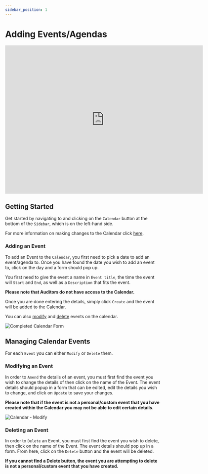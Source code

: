 ```yaml
---
sidebar_position: 1
---
```


# Adding Events/Agendas

<iframe width="640" height="480" src="https://www.youtube.com/embed/fG7_u26XdcY" title="Add Event" frameborder="0" allow="accelerometer; clipboard-write; encrypted-media; gyroscope; picture-in-picture; fullscreen"></iframe>

## Getting Started

Get started by navigating to and clicking on the `Calendar` button at the bottom of the `Sidebar`, which is on the left-hand side.

For more information on making changes to the Calendar click [here][Calendar].

### Adding an Event

To add an Event to the `Calendar`, you first need to pick a date to add an event/agenda to. Once you have found the date you wish to add an event to, click on the day and a form should pop up.

You first need to give the event a name in `Event title`, the time the event will `Start` and `End`, as well as a `Description` that fits the event.

**Please note that Auditors do not have access to the Calendar.**

Once you are done entering the details, simply click `Create` and the event will be added to the Calendar.

You can also [modify][Modifying Calendar] and [delete][Deleting Calendar] events on the calendar.

<img src="/img/DocImg/General Information/Calendar/Completed_Calendar_Form.png" alt="Completed Calendar Form" class="center"/>


## Managing Calendar Events

For each `Event` you can either `Modify` or `Delete` them.

### Modifying an Event

In order to `Amend` the details of an event, you must first find the event you wish to change the details of then click on the name of the Event. The event details should popup in a form that can be edited, edit the details you wish to change, and click on `Update` to save your changes.

**Please note that if the event is not a personal/custom event that you have created within the Calendar you may not be able to edit certain details.**

<img src="/img/DocImg/General Information/Actions/Calendar_Actions/Calendar_Modify_Actions.png" alt="Calendar - Modify" class="center"/>


### Deleting an Event

In order to `Delete` an Event, you must first find the event you wish to delete, then click on the name of the Event. The event details should pop up in a form. From here, click on the `Delete` button and the event will be deleted.

**If you cannot find a Delete button, the event you are attempting to delete is not a personal/custom event that you have created.**

[Calendar]: #managing-calendar-events
[Modifying Calendar]: #modifying-an-event
[Deleting Calendar]: #deleting-an-event